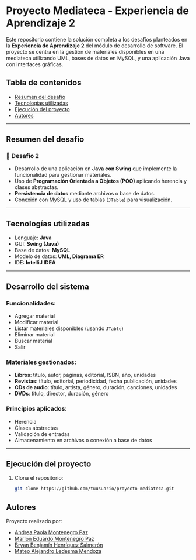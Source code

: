 # Proyecto Mediateca - Experiencia de Aprendizaje 2

Este repositorio contiene la solución completa a los desafíos planteados en la **Experiencia de Aprendizaje 2** del módulo de desarrollo de software. El proyecto se centra en la gestión de materiales disponibles en una mediateca utilizando UML, bases de datos en MySQL, y una aplicación Java con interfaces gráficas.

## Tabla de contenidos

- [Resumen del desafío](#resumen-del-desafío)
- [Tecnologías utilizadas](#tecnologías-utilizadas)
- [Ejecución del proyecto](#ejecución-del-proyecto)
- [Autores](#autores)

---

## Resumen del desafío

### 📌 Desafío 2

- Desarrollo de una aplicación en **Java con Swing** que implemente la funcionalidad para gestionar materiales.
- Uso de **Programación Orientada a Objetos (POO)** aplicando herencia y clases abstractas.
- **Persistencia de datos** mediante archivos o base de datos.
- Conexión con MySQL y uso de tablas (`JTable`) para visualización.

---

## Tecnologías utilizadas

- Lenguaje: **Java**
- GUI: **Swing (Java)**
- Base de datos: **MySQL**
- Modelo de datos: **UML, Diagrama ER**
- IDE: **IntelliJ IDEA**

---



## Desarrollo del sistema

### Funcionalidades:

- Agregar material
- Modificar material
- Listar materiales disponibles (usando `JTable`)
- Eliminar material
- Buscar material
- Salir

### Materiales gestionados:

- **Libros**: título, autor, páginas, editorial, ISBN, año, unidades
- **Revistas**: título, editorial, periodicidad, fecha publicación, unidades
- **CDs de audio**: título, artista, género, duración, canciones, unidades
- **DVDs**: título, director, duración, género

### Principios aplicados:

- Herencia
- Clases abstractas
- Validación de entradas
- Almacenamiento en archivos o conexión a base de datos

---

## Ejecución del proyecto

1. Clona el repositorio:
   ```bash
   git clone https://github.com/tuusuario/proyecto-mediateca.git
   ```

## Autores

Proyecto realizado por:

- [Andrea Paola Montenegro Paz](https://github.com/andreapaola-m)
- [Marlon Eduardo Montenegro Paz](https://github.com/marlonmontenegro)
- [Bryan Benjamín Henríquez Salmerón](https://github.com/bryanhenriquez)
- [Mateo Alejandro Ledesma Mendoza](https://github.com/mateoledesma)
